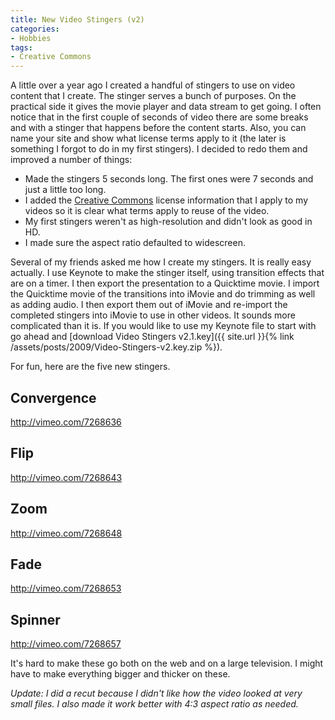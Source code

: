 ```yaml
---
title: New Video Stingers (v2)
categories:
- Hobbies
tags:
- Creative Commons
---
```


A little over a year ago I created a handful of stingers to use on video content that I create. The stinger serves a bunch of purposes. On the practical side it gives the movie player and data stream to get going. I often notice that in the first couple of seconds of video there are some breaks and with a stinger that happens before the content starts. Also, you can name your site and show what license terms apply to it (the later is something I forgot to do in my first stingers).
I decided to redo them and improved a number of things:

  * Made the stingers 5 seconds long. The first ones were 7 seconds and just a little too long.
  * I added the [Creative Commons](http://creativecommons.org/) license information that I apply to my videos so it is clear what terms apply to reuse of the video.
  * My first stingers weren't as high-resolution and didn't look as good in HD.
  * I made sure the aspect ratio defaulted to widescreen.

Several of my friends asked me how I create my stingers. It is really easy actually. I use Keynote to make the stinger itself, using transition effects that are on a timer. I then export the presentation to a Quicktime movie. I import the Quicktime movie of the transitions into iMovie and do trimming as well as adding audio. I then export them out of iMovie and re-import the completed stingers into iMovie to use in other videos. It sounds more complicated than it is. If you would like to use my Keynote file to start with go ahead and [download Video Stingers v2.1.key]({{ site.url }}{% link /assets/posts/2009/Video-Stingers-v2.key.zip %}).

For fun, here are the five new stingers.

## Convergence

http://vimeo.com/7268636

## Flip

http://vimeo.com/7268643

## Zoom

http://vimeo.com/7268648

## Fade

http://vimeo.com/7268653

## Spinner

http://vimeo.com/7268657

It's hard to make these go both on the web and on a large television. I might have to make everything bigger and thicker on these.

_Update: I did a recut because I didn't like how the video looked at very small files. I also made it work better with 4:3 aspect ratio as needed._
